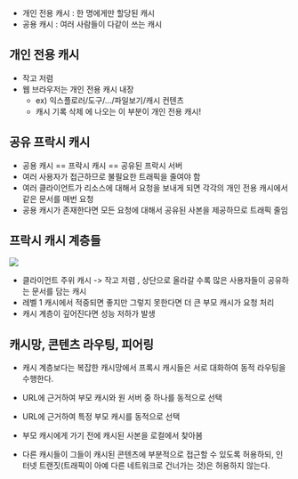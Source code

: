 - 개인 전용 캐시 : 한 명에게만 할당된 캐시
- 공용 캐시 : 여러 사람들이 다같이 쓰는 캐시

## 개인 전용 캐시
- 작고 저렴
- 웹 브라우저는 개인 전용 캐시 내장
   - ex) 익스플로러/도구/.../파일보기/캐시 컨텐츠
   - 캐시 기록 삭제 에 나오는 이 부분이 개인 전용 캐시!
## 공유 프락시 캐시
- 공용 캐시 == 프락시 캐시 == 공유된 프락시 서버
- 여러 사용자가 접근하므로 불필요한 트래픽을 줄여야 함
- 여러 클라이언트가 리소스에 대해서 요청을 보내게 되면
각각의 개인 전용 캐시에서 같은 문서를 매번 요청
- 공용 캐시가 존재한다면 모든 요청에 대해서 공유된 사본을 제공하므로 트래픽 줄임
## 프락시 캐시 계층들
![](https://velog.velcdn.com/images/yoose1002/post/900d5543-4639-48af-865b-cefae0f37b0e/image.png)
- 클라이언트 주위 캐시 -> 작고 저렴 , 상단으로 올라갈 수록 많은 사용자들이 공유하는 문서를 담는 캐시
- 레벨 1 캐시에서 적중되면 좋지만 
그렇지 못한다면 더 큰 부모 캐시가 요청 처리
- 캐시 계층이 깊어진다면 성능 저하가 발생

## 캐시망, 콘텐츠 라우팅, 피어링

- 캐시 계층보다는 복잡한 캐시망에서 프록시 캐시들은 서로 대화하여 동적 라우팅을 수행한다.

- URL에 근거하여 부모 캐시와 원 서버 중 하나를 동적으로 선택
- URL에 근거하여 특정 부모 캐시를 동적으로 선택
- 부모 캐시에게 가기 전에 캐시된 사본을 로컬에서 찾아봄
- 다른 캐시들이 그들이 캐시된 콘텐츠에 부분적으로 접근할 수 있도록 허용하되, 인터넷 트랜짓(트래픽이 아예 다른 네트워크로 건너가는 것)은 허용하지 않는다.
